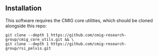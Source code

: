## Installation 
This software requires the CMIG core utilities, which should be cloned alongside this repo:
```
git clone --depth 1 https://github.com/cmig-research-group/cmig_core_utils.git && \
git clone --depth 1 https://github.com/cmig-research-group/rsi_pelvis.git
```
